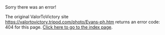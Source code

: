 

Sorry there was an error!

The original ValorToVictory site https://valortovictory.tripod.com/photo/Evans-ph.htm returns an error code: 404 for this page. [Click here to go to the index page](../index.md).